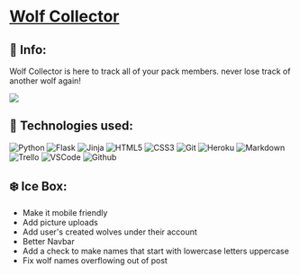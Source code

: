 # [Wolf Collector](https://wolf-collector.herokuapp.com/)


## 🚀 Info:
Wolf Collector is here to track all of your pack members. never lose track of another wolf again!

![](https://i.imgur.com/5GwIUiA.jpg)


## 💾 Technologies used:
![Python](https://img.shields.io/badge/python-3670A0?style=flat-square&logo=python&logoColor=ffdd54) ![Flask](https://img.shields.io/badge/flask-%23000.svg?style=flat-square&logo=flask&logoColor=white) ![Jinja](https://img.shields.io/badge/Jinja-b41617?style=flat-square&logo=jinja&logoColor=373737) ![HTML5](https://img.shields.io/badge/-HTML5-E34F26?style=flat-square&logo=html5&logoColor=white) ![CSS3](https://img.shields.io/badge/-CSS3-1572B6?style=flat-square&logo=css3) ![Git](https://img.shields.io/badge/-Git-black?style=flat-square&logo=git) ![Heroku](https://img.shields.io/badge/-Heroku-430098?style=flat-square&logo=heroku) ![Markdown](https://img.shields.io/badge/-Markdown-000000?style=flat-square&logo=Markdown&logoColor=white) ![Trello](https://img.shields.io/badge/-Trello-0079BF?style=flat-square&logo=Trello&logoColor=white) ![VSCode](https://img.shields.io/badge/-VS_Code-007ACC?style=flat-square&logo=visual-studio-code) ![Github](https://img.shields.io/badge/github-%23121011.svg?-the-badge&logo=github&logoColor=white)

## ❄️ Ice Box:

- Make it mobile friendly
- Add picture uploads
- Add user's created wolves under their account 
- Better Navbar
- Add a check to make names that start with lowercase letters uppercase
- Fix wolf names overflowing out of post